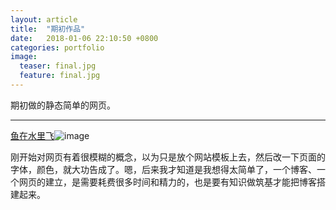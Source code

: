 ```yaml
---
layout: article
title:  "期初作品"
date:   2018-01-06 22:10:50 +0800
categories: portfolio
image:
  teaser: final.jpg
  feature: final.jpg
---
```

  期初做的静态简单的网页。
  

---
  
  [鱼在水里飞](https://flyingfish.club/)![image](http://img.hb.aicdn.com/f9036758e78ec263ad2c19e4a26e10e48b342f90f60c-pSoP4H_fw658)
  
  刚开始对网页有着很模糊的概念，以为只是放个网站模板上去，然后改一下页面的字体，颜色，就大功告成了。嗯，后来我才知道是我想得太简单了，一个博客、一个网页的建立，是需要耗费很多时间和精力的，也是要有知识做筑基才能把博客搭建起来。
  
  
